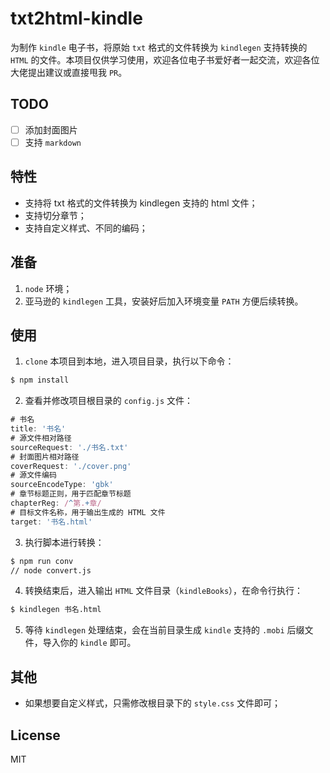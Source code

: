 # txt2html-kindle
为制作 `kindle` 电子书，将原始 `txt` 格式的文件转换为 `kindlegen` 支持转换的 `HTML` 的文件。本项目仅供学习使用，欢迎各位电子书爱好者一起交流，欢迎各位大佬提出建议或直接甩我 `PR`。

## TODO
- [ ] 添加封面图片
- [ ] 支持 `markdown`

## 特性
- 支持将 txt 格式的文件转换为 kindlegen 支持的 html 文件；
- 支持切分章节；
- 支持自定义样式、不同的编码；

## 准备
1. `node` 环境；
2. 亚马逊的 `kindlegen` 工具，安装好后加入环境变量 `PATH` 方便后续转换。

## 使用
1. `clone` 本项目到本地，进入项目目录，执行以下命令：
```bash
$ npm install
```
2. 查看并修改项目根目录的 `config.js` 文件：
```JavaScript
# 书名
title: '书名'
# 源文件相对路径
sourceRequest: './书名.txt'
# 封面图片相对路径
coverRequest: './cover.png'
# 源文件编码
sourceEncodeType: 'gbk'
# 章节标题正则，用于匹配章节标题
chapterReg: /^第.+章/
# 目标文件名称，用于输出生成的 HTML 文件
target: '书名.html'
```
3. 执行脚本进行转换：
```bash
$ npm run conv
// node convert.js
```
4. 转换结束后，进入输出 `HTML` 文件目录（`kindleBooks`），在命令行执行：
```bash
$ kindlegen 书名.html
```
5. 等待 `kindlegen` 处理结束，会在当前目录生成 `kindle` 支持的 `.mobi` 后缀文件，导入你的 `kindle` 即可。

## 其他
- 如果想要自定义样式，只需修改根目录下的 `style.css` 文件即可；

## License
MIT